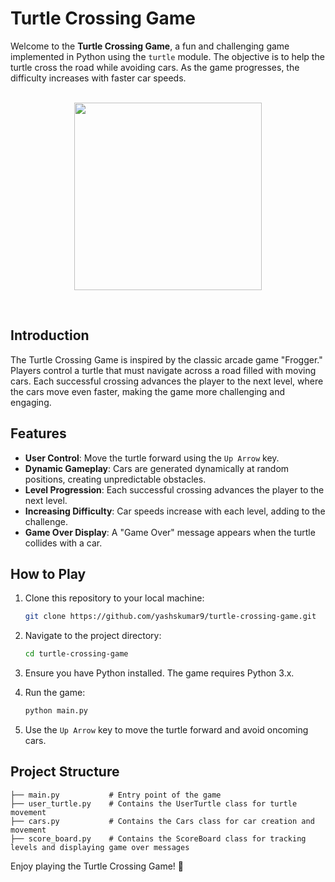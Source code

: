 # Turtle Crossing Game

Welcome to the **Turtle Crossing Game**, a fun and challenging game implemented in Python using the `turtle` module. The objective is to help the turtle cross the road while avoiding cars. As the game progresses, the difficulty increases with faster car speeds.
<br>
<br>

<p align='center'>
  <a>
    <img src='https://github.com/user-attachments/assets/3f31b287-5f94-4f0b-88b8-3179b9cfb0b7' width=300>
  </a>
</p>

<br>

## Introduction

The Turtle Crossing Game is inspired by the classic arcade game "Frogger." Players control a turtle that must navigate across a road filled with moving cars. Each successful crossing advances the player to the next level, where the cars move even faster, making the game more challenging and engaging.

## Features

- **User Control**: Move the turtle forward using the `Up Arrow` key.
- **Dynamic Gameplay**: Cars are generated dynamically at random positions, creating unpredictable obstacles.
- **Level Progression**: Each successful crossing advances the player to the next level.
- **Increasing Difficulty**: Car speeds increase with each level, adding to the challenge.
- **Game Over Display**: A "Game Over" message appears when the turtle collides with a car.

## How to Play

1. Clone this repository to your local machine:
   ```bash
   git clone https://github.com/yashskumar9/turtle-crossing-game.git
   ```
2. Navigate to the project directory:
   ```bash
   cd turtle-crossing-game
   ```
3. Ensure you have Python installed. The game requires Python 3.x.

4. Run the game:
   ```bash
   python main.py
   ```

5. Use the `Up Arrow` key to move the turtle forward and avoid oncoming cars.

## Project Structure

```
├── main.py           # Entry point of the game
├── user_turtle.py    # Contains the UserTurtle class for turtle movement
├── cars.py           # Contains the Cars class for car creation and movement
├── score_board.py    # Contains the ScoreBoard class for tracking levels and displaying game over messages
```

Enjoy playing the Turtle Crossing Game! 🐢

